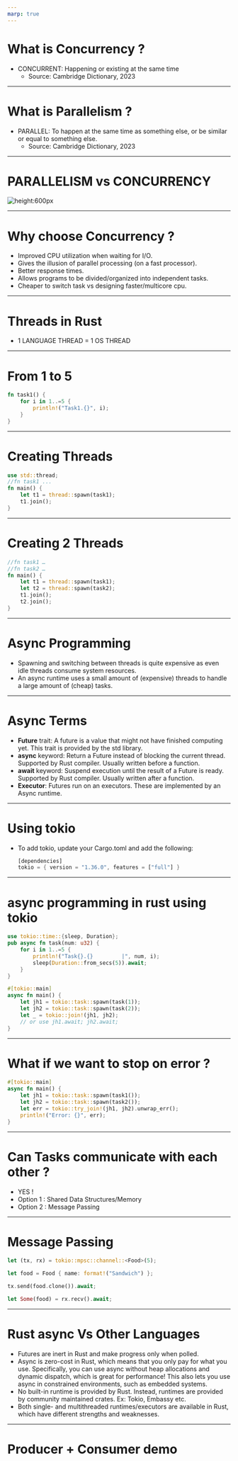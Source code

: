 ```yaml
---
marp: true
---
```


# What is Concurrency ?

- CONCURRENT: Happening or existing at the same time
    - Source: Cambridge Dictionary, 2023

---

# What is Parallelism ?

- PARALLEL: To happen at the same time as something else, or be similar or equal to something else.
    - Source: Cambridge Dictionary, 2023


---

# PARALLELISM vs CONCURRENCY

![height:600px](c_p.png)

---

# Why choose Concurrency ?

- Improved CPU utilization when waiting for I/O.
- Gives the illusion of parallel processing (on a fast processor). 
- Better response times.
- Allows programs to be divided/organized into independent tasks.
- Cheaper to switch task vs designing faster/multicore cpu.

---

# Threads in Rust

- 1 LANGUAGE THREAD = 1 OS THREAD 

---

# From 1 to 5

```rust
fn task1() {
    for i in 1..=5 {
        println!("Task1.{}", i);
    }
}
```

---

# Creating Threads

```rust
use std::thread;
//fn task1 ...
fn main() {
	let t1 = thread::spawn(task1);
	t1.join();
}
```

---

# Creating 2 Threads

```rust
//fn task1 …
//fn task2 …
fn main() {
	let t1 = thread::spawn(task1);
	let t2 = thread::spawn(task2);
	t1.join();
	t2.join();
}
```

---

# Async Programming

- Spawning and switching between threads is quite expensive as even idle threads consume system resources.
- An async runtime uses a small amount of (expensive) threads to handle a large amount of (cheap) tasks.

---

# Async Terms

- **Future** trait: A future is a value that might not have finished computing yet. This trait is provided by the std library.
- **async** keyword: Return a Future instead of blocking the current thread. Supported by Rust compiler. Usually written before a function.
- **await** keyword: Suspend execution until the result of a Future is ready. Supported by Rust compiler. Usually written after a function.
- **Executor**: Futures run on an executors. These are implemented by an Async runtime.


---

# Using tokio

- To add tokio, update your Cargo.toml and add the following:

	```rust
	[dependencies]
	tokio = { version = "1.36.0", features = ["full"] }
	```
---

# async programming in rust using tokio 

```rust
use tokio::time::{sleep, Duration};
pub async fn task(num: u32) {
	for i in 1..=5 {
    	println!("Task{}.{}      	|", num, i);
    	sleep(Duration::from_secs(5)).await;
	}
}

#[tokio::main]
async fn main() {
	let jh1 = tokio::task::spawn(task(1));
	let jh2 = tokio::task::spawn(task(2));
	let _ = tokio::join!(jh1, jh2);
	// or use jh1.await; jh2.await;
}
```

---

# What if we want to stop on error ?

```rust
#[tokio::main]
async fn main() {
	let jh1 = tokio::task::spawn(task1());
	let jh2 = tokio::task::spawn(task2());
	let err = tokio::try_join!(jh1, jh2).unwrap_err();
	println!("Error: {}", err);
}
```

---

# Can Tasks communicate with each other ?

- YES !
- Option 1 : Shared Data Structures/Memory
- Option 2 : Message Passing

---

# Message Passing

```rust
let (tx, rx) = tokio::mpsc::channel::<Food>(5);

let food = Food { name: format!("Sandwich") };

tx.send(food.clone()).await;

let Some(food) = rx.recv().await;

```

---

# Rust async Vs Other Languages

- Futures are inert in Rust and make progress only when polled.
- Async is zero-cost in Rust, which means that you only pay for what you use. Specifically, you can use async without heap allocations and dynamic dispatch, which is great for performance! This also lets you use async in constrained environments, such as embedded systems.
- No built-in runtime is provided by Rust. Instead, runtimes are provided by community maintained crates. Ex: Tokio, Embassy etc.
- Both single- and multithreaded runtimes/executors are available in Rust, which have different strengths and weaknesses.

---

# Producer + Consumer demo